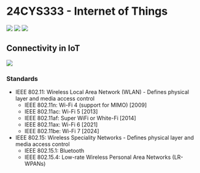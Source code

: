 # 24CYS333 - Internet of Things
![](https://img.shields.io/badge/Batch-22CYS-lightgreen) ![](https://img.shields.io/badge/UG-blue) ![](https://img.shields.io/badge/Subject-IoT-blue)
<br/>

## Connectivity in IoT
![](https://img.shields.io/badge/Date-TBD-blue)

### Standards
- IEEE 802.11: Wireless Local Area Network (WLAN) - Defines physical layer and media access control
  - IEEE 802.11n: Wi-Fi 4 (support for MIMO) [2009]
  - IEEE 802.11ac: Wi-Fi 5 [2013]
  - IEEE 802.11af: Super WiFi or White-Fi [2014]
  - IEEE 802.11ax: Wi-Fi 6 [2021]
  - IEEE 802.11be: Wi-Fi 7 [2024]
- IEEE 802.15: Wireless Speciality Networks - Defines physical layer and media access control 
  - IEEE 802.15.1: Bluetooth
  - IEEE 802.15.4: Low-rate Wireless Personal Area Networks (LR-WPANs)
 
### 

